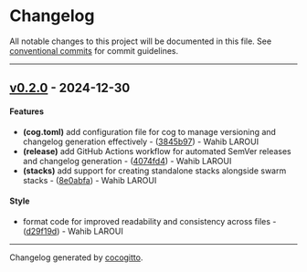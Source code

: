 # Changelog
All notable changes to this project will be documented in this file. See [conventional commits](https://www.conventionalcommits.org/) for commit guidelines.

- - -
## [v0.2.0](https://github.com/Wahib-L/wrpt/compare/v0.1.0..v0.2.0) - 2024-12-30
#### Features
- **(cog.toml)** add configuration file for cog to manage versioning and changelog generation effectively - ([3845b97](https://github.com/Wahib-L/wrpt/commit/3845b97273b03169c4140f48b5b78648111dbcf7)) - Wahib LAROUI
- **(release)** add GitHub Actions workflow for automated SemVer releases and changelog generation - ([4074fd4](https://github.com/Wahib-L/wrpt/commit/4074fd477161bb7981fad83fc80e7c41be0684d8)) - Wahib LAROUI
- **(stacks)** add support for creating standalone stacks alongside swarm stacks - ([8e0abfa](https://github.com/Wahib-L/wrpt/commit/8e0abfafc76806ff0f40355dd5724b0b3958c2ca)) - Wahib LAROUI
#### Style
- format code for improved readability and consistency across files - ([d29f19d](https://github.com/Wahib-L/wrpt/commit/d29f19d64709997246ab4034330c460656624849)) - Wahib LAROUI

- - -

Changelog generated by [cocogitto](https://github.com/cocogitto/cocogitto).